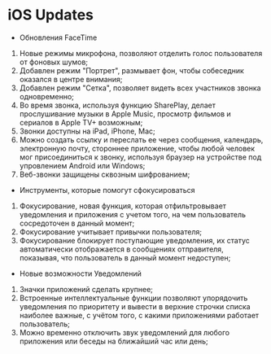 # iOS Updates
- Обновления FaceTime
 1. Новые режимы микрофона, позволяют отделить голос пользователя от фоновых шумов;
 2. Добавлен режим "Портрет", размывает фон, чтобы собеседник оказался в центре внимания;
 3. Добавлен режим "Сетка", позволяет видеть всех участников звонка одновременно;
 4. Во время звонка, используя функцию SharePlay, делает прослушивание музыки в Apple Music, просмотр фильмов и сериалов в Apple TV+ возможным;
 5. Звонки доступны на iPad, iPhone, Mac;
 6. Можно создать ссылку и переслать ее через сообщения, календарь, электронную почту, стороннее приложение, чтобы любой человек мог присоединиться к звонку, используя браузер на устройстве под упровлением Android или Windows;
 7. Веб-звонки защищены сквозным шифрованием;
 - Инструменты, которые помогут сфокусироваться
 1. Фокусирование, новая функция, которая отфильтровывает уведомления и приложения с учетом того, на чем пользователь сосредоточен в данный момент;
 2. Фокусирование учитывает привычки пользователя;
 3. Фокусирование блокирует поступающие уведомления, их статус автоматически отображается в сообщениях отправителя, показывая, что пользователь в данный момент недоступен;
 - Новые возможности Уведомлений
 1. Значки приложений сделать крупнее;
 2. Встроенные интеллектуальные функции позволяют упорядочить уведомления по приоритету и вывести в верхние строчки списка наиболее важные, с учётом того, с какими приложениями работает пользователь;
 3. Можно временно отключить звук уведомлений для любого приложения или беседы на ближайший час или день; 

